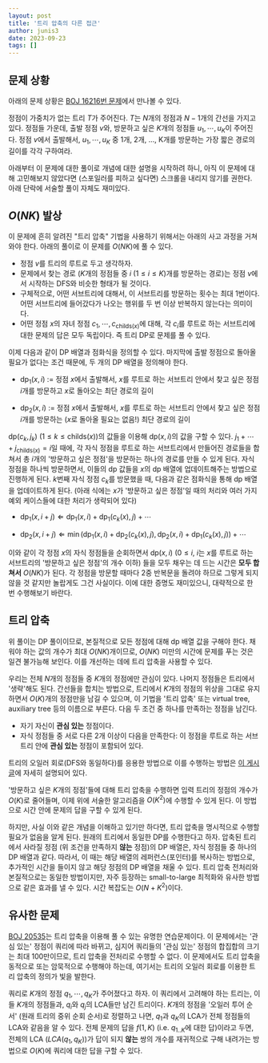 ```yaml
---
layout: post
title: '트리 압축의 다른 접근'
author: junis3
date: 2023-09-23
tags: []
---
```


## 문제 상황

아래의 문제 상황은 [BOJ 16216번 문제](https://www.acmicpc.net/problem/16216)에서 만나볼 수 있다.

정점이 가중치가 없는 트리 $T$가 주어진다. $T$는 $N$개의 정점과 $N-1$개의 간선을 가지고 있다. 정점들 가운데, 출발 정점 $v$와, 방문하고 싶은 $K$개의 정점들 $u_1, \cdots, u_K$이 주어진다. 정점 $v$에서 출발해서, $u_1, \cdots, u_K$ 중 1개, 2개, ..., K개를 방문하는 가장 짧은 경로의 길이를 각각 구하여라.

아래부터 이 문제에 대한 풀이로 개념에 대한 설명을 시작하려 하니, 아직 이 문제에 대해 고민해보지 않았다면 (스포일러를 피하고 싶다면) 스크롤을 내리지 않기를 권한다. 아래 단락에 서술할 풀이 자체도 재미있다.

## $O(NK)$ 발상

이 문제에 흔히 알려진 "트리 압축" 기법을 사용하기 위해서는 아래의 사고 과정을 거쳐와야 한다. 아래의 풀이로 이 문제를 $O(NK)$에 풀 수 있다.

- 정점 $v$를 트리의 루트로 두고 생각하자.
- 문제에서 찾는 경로 ($K$개의 정점들 중 $i$ ($1 \le i \le K$)개를 방문하는 경로)는 정점 $v$에서 시작하는 DFS와 비슷한 형태가 될 것이다.
- 구체적으로, 어떤 서브트리에 대해서, 이 서브트리를 방문하는 횟수는 최대 1번이다. 어떤 서브트리에 들어갔다가 나오는 행위를 두 번 이상 반복하지 않는다는 의미이다.
- 어떤 정점 $x$의 자녀 정점 $c_1, \cdots, c_{\mathrm{childs}(x)}$에 대해, 각 $c_i$를 루트로 하는 서브트리에 대한 문제의 답은 모두 독립이다. 즉 트리 DP로 문제를 풀 수 있다.

이제 다음과 같이 DP 배열과 점화식을 정의할 수 있다. 마지막에 출발 정점으로 돌아올 필요가 없다는 조건 때문에, 두 개의 DP 배열을 정의해야 한다.

- $\mathrm{dp}_1(x, i)$ := 정점 $x$에서 출발해서, $x$를 루트로 하는 서브트리 안에서 찾고 싶은 정점 $i$개를 방문하고 $x$로 돌아오는 최단 경로의 길이

- $\mathrm{dp}_2(x, i)$ := 정점 $x$에서 출발해서, $x$를 루트로 하는 서브트리 안에서 찾고 싶은 정점 $i$개를 방문하는 ($x$로 돌아올 필요는 없음!) 최단 경로의 길이

$\mathrm{dp}(c_k, j_k)$ ($1 \le k \le \mathrm{childs}(x)$)의 값들을 이용해 $\mathrm{dp}(x, i)$의 값을 구할 수 있다. $j_1 + \cdots + j_{\mathrm{childs}(x)} = i$일 때에, 각 자식 정점을 루트로 하는 서브트리에서 만들어진 경로들을 합쳐서 총 $i$개의 '방문하고 싶은 정점'을 방문하는 하나의 경로를 만들 수 있게 된다. 자식 정점을 하나씩 방문하면서, 이들의 $\mathrm{dp}$ 값들을 $x$의 $\mathrm{dp}$ 배열에 업데이트해주는 방법으로 진행하게 된다. $k$번째 자식 정점 $c_k$를 방문했을 때, 다음과 같은 점화식을 통해 $\mathrm{dp}$ 배열을 업데이트하게 된다. (아래 식에는 $x$가 '방문하고 싶은 정점'일 때의 처리와 여러 가지 예외 케이스들에 대한 처리가 생략되어 있다)

- $\mathrm{dp}_1 (x, i+j) \Leftarrow \mathrm{dp}_1(x, i) + \mathrm{dp}_1(c_{k}(x), j) + \cdots$

- $\mathrm{dp}_2 (x, i+j) \Leftarrow \min(\mathrm{dp}_1(x, i) + \mathrm{dp}_2(c_k(x), j), \mathrm{dp}_2(x, i) + \mathrm{dp}_1(c_k(x), j)) + \cdots$

이와 같이 각 정점 $x$의 자식 정점들을 순회하면서 $\mathrm{dp}(x, i)$ ($0 \le i$, $i$는 $x$를 루트로 하는 서브트리의 '방문하고 싶은 정점'의 개수 이하) 들을 모두 채우는 데 드는 시간은 **모두 합쳐서** $O(NK)$가 된다. 각 정점을 방문할 때마다 2중 반복문을 돌려야 하므로 그렇게 되지 않을 것 같지만 놀랍게도 그건 사실이다. 이에 대한 증명도 재미있으니, 대략적으로 한 번 수행해보기 바란다.

## 트리 압축

위 풀이는 DP 풀이이므로, 본질적으로 모든 정점에 대해 $\mathrm{dp}$ 배열 값을 구해야 한다. 채워야 하는 값의 개수가 최대 $O(NK)$개이므로, $O(NK)$ 미만의 시간에 문제를 푸는 것은 일견 불가능해 보인다. 이를 개선하는 데에 트리 압축을 사용할 수 있다.

우리는 전체 $N$개의 정점들 중 $K$개의 정점에만 관심이 있다. 나머지 정점들은 트리에서 '생략'해도 된다. 간선들을 합치는 방법으로, 트리에서 $K$개의 정점의 위상을 그대로 유지하면서 $O(K)$개의 정점만을 남길 수 있으며, 이 기법을 '트리 압축' 또는 virtual tree, auxiliary tree 등의 이름으로 부른다. 다음 두 조건 중 하나를 만족하는 정점을 남긴다.

- 자기 자신이 **관심 있는** 정점이다.
- 자식 정점들 중 서로 다른 2개 이상이 다음을 만족한다: 이 정점을 루트로 하는 서브트리 안에 **관심 있는** 정점이 포함되어 있다.

트리의 오일러 회로(DFS와 동일하다)를 응용한 방법으로 이를 수행하는 방법은 [이 게시글](https://infossm.github.io/blog/2021/09/21/virtual-tree/)에 자세히 설명되어 있다.

'방문하고 싶은 $K$개의 정점'들에 대해 트리 압축을 수행하면 입력 트리의 정점의 개수가 $O(K)$로 줄어들며, 이제 위에 서술한 알고리즘을 $O(K^2)$에 수행할 수 있게 된다. 이 방법으로 시간 안에 문제의 답을 구할 수 있게 된다.

하지만, 사실 이와 같은 개념을 이해하고 있기만 하다면, 트리 압축을 명시적으로 수행할 필요가 없음을 알게 된다. 원래의 트리에서 동일한 DP를 수행한다고 하자. 압축된 트리에서 사라질 정점 (위 조건을 만족하지 **않는** 정점)의 DP 배열은, 자식 정점들 중 하나의 DP 배열과 같다. 따라서, 이 때는 해당 배열의 레퍼런스(포인터)를 복사하는 방법으로, 추가적인 시간을 들이지 않고 해당 정점의 DP 배열을 채울 수 있다. 트리 압축 전처리와 본질적으로는 동일한 방법이지만, 자주 등장하는 small-to-large 최적화와 유사한 방법으로 같은 효과를 낼 수 있다. 시간 복잡도는 $O(N+K^2)$이다.

## 유사한 문제

[BOJ 20535](https://www.acmicpc.net/problem/20535)는 트리 압축을 이용해 풀 수 있는 유명한 연습문제이다. 이 문제에서는 '관심 있는' 정점이 쿼리에 따라 바뀌고, 심지어 쿼리들의 '관심 있는' 정점의 합집합의 크기는 최대 100만이므로, 트리 압축을 전처리로 수행할 수 없다. 이 문제에서도 트리 압축을 동적으로 또는 암묵적으로 수행해야 하는데, 여기서는 트리의 오일러 회로를 이용한 트리 압축의 정의가 빛을 발한다.

쿼리로 $K$개의 정점 $q_1, \cdots, q_K$가 주어졌다고 하자. 이 쿼리에서 고려해야 하는 트리는, 이들 $K$개의 정점들과, $q_i$와 $q_j$의 LCA들만 남긴 트리이다. $K$개의 정점을 '오일러 투어 순서' (원래 트리의 중위 순회 순서)로 정렬하고 나면, $q_1$과 $q_K$의 LCA가 전체 정점들의 LCA와 같음을 알 수 있다. 전체 문제의 답을 $f(1, K)$ (i.e. $q_{1..K}$에 대한 답)이라고 두면, 전체의 LCA ($LCA(q_1, q_K)$)가 답이 되지 **않는** 쌍의 개수를 재귀적으로 구해 내려가는 방법으로 $O(K)$에 쿼리에 대한 답을 구할 수 있다.
